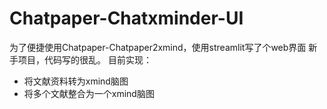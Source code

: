 # Chatpaper-Chatxminder-UI
为了便捷使用Chatpaper-Chatpaper2xmind，使用streamlit写了个web界面
新手项目，代码写的很乱。
目前实现：
- 将文献资料转为xmind脑图
- 将多个文献整合为一个xmind脑图
